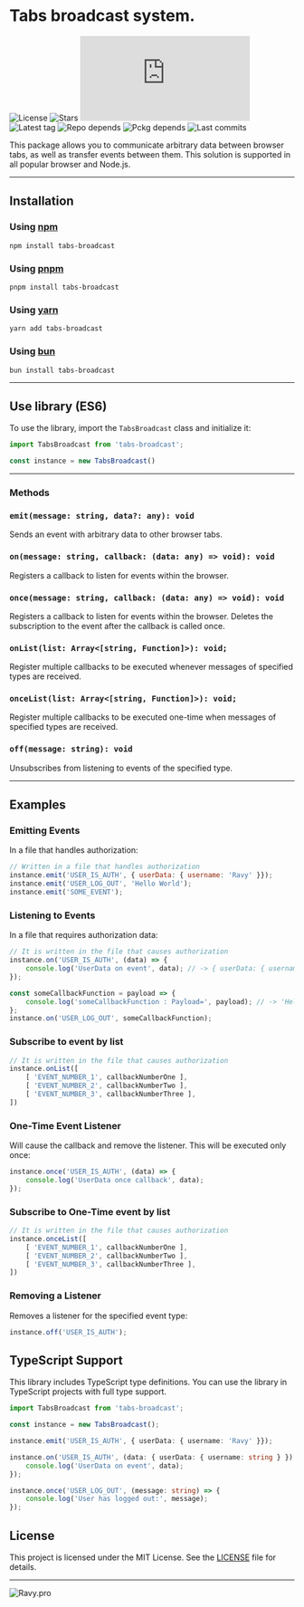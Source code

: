 # Tabs broadcast system.

![License](https://badgen.net/github/license/rovniy/tabs-broadcast)
![Stars](https://badgen.net/github/stars/rovniy/tabs-broadcast)
![GitHub file size in bytes](https://img.shields.io/github/size/Rovniy/tabs-broadcast/index.js)
![Latest tag](https://badgen.net/github/tag/Rovniy/tabs-broadcast)
![Repo depends](https://badgen.net/github/dependents-repo/Rovniy/tabs-broadcast)
![Pckg depends](https://badgen.net/github/dependents-pkg/Rovniy/tabs-broadcast)
![Last commits](https://badgen.net/github/last-commit/Rovniy/tabs-broadcast)


This package allows you to communicate arbitrary data between browser tabs, as well as transfer events between them. This solution is supported in all popular browser and Node.js.

<hr/>

## Installation

### Using [npm](https://www.npmjs.com/)
```
npm install tabs-broadcast
```

### Using [pnpm](https://pnpm.io/ru/)
```
pnpm install tabs-broadcast
```

### Using [yarn](https://yarnpkg.com/)
```
yarn add tabs-broadcast
```

### Using [bun](https://bun.sh/)
```
bun install tabs-broadcast
```

<hr/>

## Use library (ES6)
To use the library, import the `TabsBroadcast` class and initialize it:

```javascript
import TabsBroadcast from 'tabs-broadcast';

const instance = new TabsBroadcast()
```

<hr/>

### Methods

### `emit(message: string, data?: any): void`
Sends an event with arbitrary data to other browser tabs.

### `on(message: string, callback: (data: any) => void): void`
Registers a callback to listen for events within the browser.

### `once(message: string, callback: (data: any) => void): void`
Registers a callback to listen for events within the browser. Deletes the subscription to the event after the callback is called once.

### `onList(list: Array<[string, Function]>): void;`
Register multiple callbacks to be executed whenever messages of specified types are received.

### `onceList(list: Array<[string, Function]>): void;`
Register multiple callbacks to be executed one-time when messages of specified types are received.

### `off(message: string): void`
Unsubscribes from listening to events of the specified type.

<hr/>

## Examples

### Emitting Events

In a file that handles authorization:

```javascript
// Written in a file that handles authorization 
instance.emit('USER_IS_AUTH', { userData: { username: 'Ravy' }});
instance.emit('USER_LOG_OUT', 'Hello World');
instance.emit('SOME_EVENT');
```

### Listening to Events

In a file that requires authorization data:

```javascript
// It is written in the file that causes authorization
instance.on('USER_IS_AUTH', (data) => {
    console.log('UserData on event', data); // -> { userData: { username: 'Ravy' }}
});

const someCallbackFunction = payload => {
	console.log('someCallbackFunction : Payload=', payload); // -> 'Hello World'
};
instance.on('USER_LOG_OUT', someCallbackFunction);
```

### Subscribe to event by list

```javascript
// It is written in the file that causes authorization
instance.onList([
	[ 'EVENT_NUMBER_1', callbackNumberOne ],
	[ 'EVENT_NUMBER_2', callbackNumberTwo ],
	[ 'EVENT_NUMBER_3', callbackNumberThree ],
])
```

### One-Time Event Listener
Will cause the callback and remove the listener. This will be executed only once:

```javascript
instance.once('USER_IS_AUTH', (data) => {
    console.log('UserData once callback', data);
});
```

### Subscribe to One-Time event by list

```javascript
// It is written in the file that causes authorization
instance.onceList([
	[ 'EVENT_NUMBER_1', callbackNumberOne ],
	[ 'EVENT_NUMBER_2', callbackNumberTwo ],
	[ 'EVENT_NUMBER_3', callbackNumberThree ],
])
```

### Removing a Listener

Removes a listener for the specified event type:

```javascript
instance.off('USER_IS_AUTH');
```

## TypeScript Support

This library includes TypeScript type definitions. You can use the library in TypeScript projects with full type support.

```typescript
import TabsBroadcast from 'tabs-broadcast';

const instance = new TabsBroadcast();

instance.emit('USER_IS_AUTH', { userData: { username: 'Ravy' }});

instance.on('USER_IS_AUTH', (data: { userData: { username: string } }) => {
    console.log('UserData on event', data);
});

instance.once('USER_LOG_OUT', (message: string) => {
    console.log('User has logged out:', message);
});
```

## License

This project is licensed under the MIT License. See the [LICENSE](LICENSE) file for details.

<hr>

![Ravy.pro](https://badgen.net/static/XPLOIT/RAVY/fa4c28)
